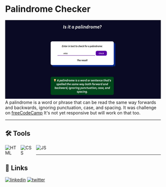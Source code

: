 # Palindrome Checker
![](./images/Palindrome%20Checker.png)
A palindrome is a word or phrase that can be read the same way forwards and backwards, ignoring punctuation, case, and spacing. It was challenge on [freeCodeCamp](https://www.freecodecamp.org/learn/javascript-algorithms-and-data-structures-v8/build-a-palindrome-checker-project/build-a-palindrome-checker) It's not yet responsive but will work on that too.

---

## 🛠 Tools

<img align="left" alt="HTML" width="40px" style="padding-right: 10px" src="https://cdn.jsdelivr.net/gh/devicons/devicon/icons/html5/html5-plain-wordmark.svg" />
<img align="left" alt="CSS" width="40px" style="padding-right: 10px" src="https://cdn.jsdelivr.net/gh/devicons/devicon/icons/css3/css3-plain-wordmark.svg" />
<img align="left" alt="JS" width="40px" style="padding-right: 10px"  src="https://cdn.jsdelivr.net/gh/devicons/devicon/icons/javascript/javascript-plain.svg" />
<br>

---

## 🔗 Links
[![linkedin](https://img.shields.io/badge/linkedin-0A66C2?style=for-the-badge&logo=linkedin&logoColor=white)](https://www.linkedin.com/in/suleman-khalil-268a9820a/)
[![twitter](https://img.shields.io/badge/twitter-1DA1F2?style=for-the-badge&logo=twitter&logoColor=white)](https://twitter.com/amSuleman_)